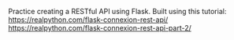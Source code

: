 Practice creating a RESTful API using Flask.
 Built using this tutorial: https://realpython.com/flask-connexion-rest-api/
 https://realpython.com/flask-connexion-rest-api-part-2/